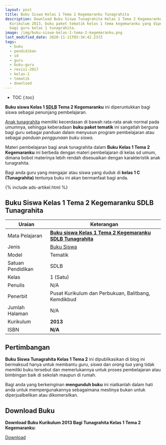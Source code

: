 ```yaml
---
layout: post
title: Buku Siswa Kelas 1 Tema 2 Kegemaranku Tunagrahita
description: Download Buku Siswa Tunagrahita Kelas 1 Tema 2 Kegemaranku
  Kurikulum 2013, buku paket tematik kelas 1 tema kegemaranku yang diperuntukkan
  bagi guru kelas 1 tunagrahita.
image: /img/buku-siswa-kelas-1-tema-2-kegemaranku.png
last_modified_date: 2020-11-11T03:34:42.237Z
tags:
  - buku
  - pendidikan
  - sd
  - guru
  - buku-guru
  - revisi-2017
  - kelas-1
  - tematik
  - download
---
```

* TOC
{:toc}

**Buku siswa Kelas 1 <abbr title="Sekolah Dasar Luar Biasa">SDLB</abbr> Tema 2 Kegemaranku** ini diperuntukkan bagi siswa sebagai penunjang pembelajaran.

[Anak tunagrahita](/teori/tunagrahita) memiliki kecerdasan di bawah rata-rata anak normal pada umumnya, sehingga keberadaan **buku paket tematik** ini sangatlah berguna bagi guru sebagai panduan dalam menyusun program pembelajaran atau sebagai *panduan penggunaan buku siswa*.

Materi pembelajaran bagi anak tunagrahita dalam **Buku Kelas 1 Tema 2 Kegemaranku** ini berbeda dengan materi pembelajaran di kelas sd umum, dimana bobot materinya lebih rendah disesuaikan dengan karakteristik anak tunagrahita.

Bagi anda guru yang mengajar atau siswa yang duduk di **kelas 1 C (Tunagrahita)** tentunya buku ini akan bermanfaat bagi anda.

{% include ads-artikel.html %}

## Buku Siswa Kelas 1 Tema 2 Kegemaranku SDLB Tunagrahita  

|Uraian|Keterangan|
| --- | --- |
|Mata Pelajaran|<a href="/bse/buku-siswa-kelas-1-tema-1-diriku-tunagrahita" title="Buku siswa Kelas 1 Tema 2 Kegemaranku SDLB Tunagrahita"><strong>Buku siswa Kelas 1 Tema 2 Kegemaranku SDLB Tunagrahita</strong></a>|
|Jenis|<a href="/bse" title="Buku Siswa" target="_blank">Buku Siswa</a>|
|Model|Tematik|
|Satuan Pendidikan|SDLB|
|Kelas|1 (Satu)|
|Penulis|N/A|
|Penerbit|Pusat Kurikulum dan Perbukuan, Balitbang, Kemdikbud|
|Jumlah Halaman|N/A|
|Kurikulum|<strong>2013</strong>|
|ISBN|<strong>N/A</strong>|

## Pertimbangan
**Buku Siswa Tunagrahita Kelas 1 Tema 2** ini dipublikasikan di blog ini bermaksud hanya untuk membantu _guru_, _siswa_ dan _orang tua_ yang tidak memiliki buku tersebut dan memerlukannya untuk proses pembelajaran atau bimbingan baik di sekolah maupun di rumah.

Bagi anda yang berkeinginan <b>mengunduh buku</b> ini niatkanlah dalam hati anda untuk mempergunakannya sebagaimana mestinya bukan untuk diperjualbelikan atau dikomersilkan.
  
## Download Buku
**Download Buku Kurikulum 2013 Bagi Tunagrahita Kelas 1 Tema 2 Kegemaranku**:
<p class="center"><a class="button download" href="https://docs.google.com/uc?export=download&id=1HCvsWvFk-753H757GyZjlMQNckA7_y7s" rel="nofollow" target="_blank" title="Download Download Buku Kurikulum 2013 Bagi Tunagrahita Kelas 1 Tema 2 Kegemaranku">Download</a></p>
